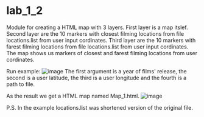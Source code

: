 # lab_1_2
Module for creating a HTML map with 3 layers.
First layer is a map itslef.
Second layer are the 10 markers with closest filming locations from file locations.list from user input cordinates.
Third layer are the 10 markers with farest filming locations from file locations.list from user input cordinates.
The map shows us markers of closest and farest filming locations from user cordinates.

Run example: ![image](https://user-images.githubusercontent.com/93386415/153397400-fb3ef7fa-e389-4fb4-b6c3-95240010029d.png)
The first argument is a year of films' release, the second is a user latitude, the third is a user longitude and the fourth is a path to file.

As the result we get a HTML map named Map_1.html.
![image](https://user-images.githubusercontent.com/93386415/153398571-ef6ed22f-ec40-47d7-8fea-b5566b640ae9.png)

P.S. In the example locations.list was shortened version of the original file.
